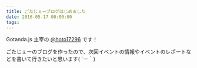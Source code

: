 ```yaml
---
title: ごたじぇーブログはじめました
date: 2016-05-17 00:00:00
tags:
---
```


Gotanda.js 主宰の [@hoto17296](https://twitter.com/hoto17296) です！

ごたじぇーのブログを作ったので、次回イベントの情報やイベントのレポートなどを書いて行きたいと思います( ´ー｀)
